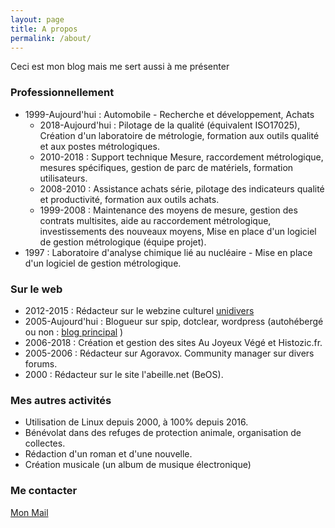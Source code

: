 ```yaml
---
layout: page
title: A propos
permalink: /about/
---
```


Ceci est mon blog mais me sert aussi à me présenter

### Professionnellement
* 1999-Aujourd'hui : Automobile - Recherche et développement, Achats
  * 2018-Aujourd'hui : Pilotage de la qualité (équivalent ISO17025), Création d'un laboratoire de métrologie, formation aux outils qualité et aux postes métrologiques.
  * 2010-2018 : Support technique Mesure, raccordement métrologique, mesures spécifiques, gestion de parc de matériels, formation utilisateurs.
  * 2008-2010 : Assistance achats série, pilotage des indicateurs qualité et productivité, formation aux outils achats.
  * 1999-2008 : Maintenance des moyens de mesure, gestion des contrats multisites, aide au raccordement métrologique, investissements des nouveaux moyens, Mise en place d'un logiciel de gestion métrologique (équipe projet).  
* 1997 : Laboratoire d'analyse chimique lié au nucléaire - Mise en place d'un logiciel de gestion métrologique.

### Sur le web
* 2012-2015 : Rédacteur sur le webzine culturel [unidivers](https://www.unidivers.fr)
* 2005-Aujourd'hui : Blogueur sur spip, dotclear, wordpress (autohébergé ou non : [blog principal](https://cheziceman.wordpress.com) )
* 2006-2018 : Création et gestion des sites Au Joyeux Végé et Histozic.fr.
* 2005-2006 : Rédacteur sur Agoravox. Community manager sur divers forums.
* 2000 : Rédacteur sur le site l'abeille.net (BeOS).

### Mes autres activités
* Utilisation de Linux depuis 2000, à 100% depuis 2016.
* Bénévolat dans des refuges de protection animale, organisation de collectes.
* Rédaction d'un roman et d'une nouvelle.
* Création musicale (un album de musique électronique)

### Me contacter
[Mon Mail](mailto:icemanfr75@gmail.com)
